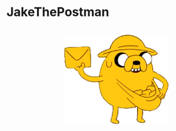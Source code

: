 # JakeThePostman

<br>
<p style="margin:0px auto; text-align:center;"><img src="/img/Jake.png" /></p>